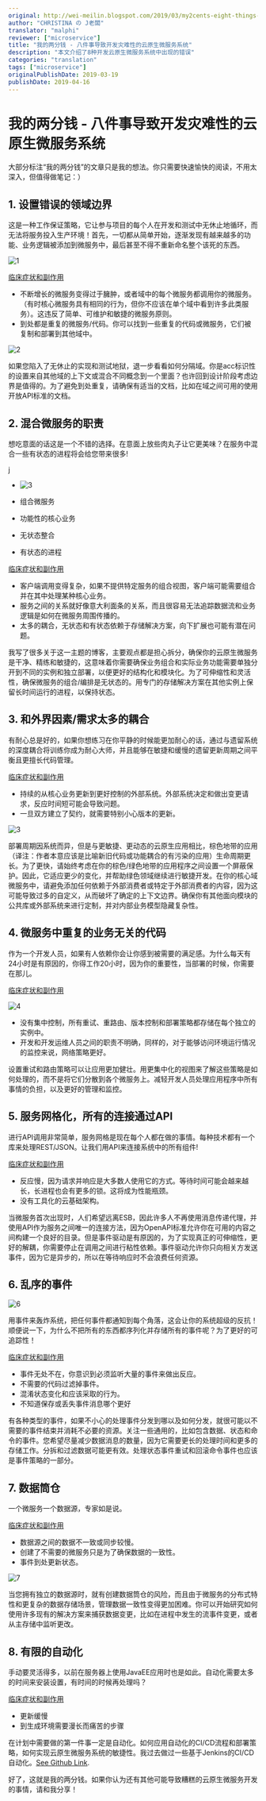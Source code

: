 ```yaml
---
original: http://wei-meilin.blogspot.com/2019/03/my2cents-eight-things-leads-to.html
author: "CHRISTINA の J老闆"
translator: "malphi"
reviewer: ["microservice"]
title: "我的两分钱 - 八件事导致开发灾难性的云原生微服务系统"
description: "本文介绍了8种开发云原生微服务系统中出现的错误"
categories: "translation"
tags: ["microservice"]
originalPublishDate: 2019-03-19
publishDate: 2019-04-16
---
```


# 我的两分钱 - 八件事导致开发灾难性的云原生微服务系统

大部分标注“我的两分钱”的文章只是我的想法。你只需要快速愉快的阅读，不用太深入，但值得做笔记：）

## 1. 设置错误的领域边界

这是一种工作保证策略，它让参与项目的每个人在开发和测试中无休止地循环，而无法将服务投入生产环境！首先，一切都从简单开始，逐渐发现有越来越多的功能、业务逻辑被添加到微服务中，最后甚至不得不重新命名整个该死的东西。

![1](https://ws1.sinaimg.cn/large/006tNc79ly1g23ajtc2kej305k057glt.jpg)

<u>临床症状和副作用</u>

- 不断增长的微服务变得过于臃肿，或者域中的每个微服务都调用你的微服务。（有时核心微服务具有相同的行为，但你不应该在单个域中看到许多此类服务）。这违反了简单、可维护和敏捷的微服务原则。
- 到处都是重复的微服务/代码。你可以找到一些重复的代码或微服务，它们被复制和部署到其他域中。

![2](https://ws3.sinaimg.cn/large/006tNc79ly1g23ajj6lw8j305k03swei.jpg)

如果您陷入了无休止的实现和测试地狱，退一步看看如何分隔域。你是acc标识性的设置来自其他域的上下文或混合不同概念到一个里面？也许回到设计阶段考虑边界是值得的。为了避免到处重复，请确保有适当的文档，比如在域之间可用的使用开放API标准的文档。

## 2. 混合微服务的职责

想吃意面的话这是一个不错的选择。在意面上放些肉丸子让它更美味？在服务中混合一些有状态的进程将会给您带来很多!

j

- ![3](https://ws2.sinaimg.cn/large/006tNc79ly1g24bk7332yj308w07kmy0.jpg)

-   组合微服务
-   功能性的核心业务
-   无状态整合
-   有状态的进程

<u>临床症状和副作用</u>

- 客户端调用变得复杂，如果不提供特定服务的组合视图，客户端可能需要组合并在其中处理某种核心业务。
- 服务之间的关系就好像意大利面条的关系，而且很容易无法追踪数据流和业务逻辑是如何在微服务周围传播的。 
- 太多的耦合，无状态和有状态依赖于存储解决方案，向下扩展也可能有潜在问题。

我写了很多关于这一主题的博客，主要观点都是担心拆分，确保你的云原生微服务是干净、精练和敏捷的，这意味着你需要确保业务组合和实际业务功能需要单独分开到不同的实例和独立部署，以便更好的结构化和模块化。为了可伸缩性和灵活性，确保微服务的组合/编排是无状态的。用专门的存储解决方案在其他实例上保留长时间运行的进程，以保持状态。



## 3. 和外界因素/需求太多的耦合

有耐心总是好的，如果你想练习在你平静的时候能更加耐心的话，通过与遗留系统的深度耦合将训练你成为耐心大师，并且能够在敏捷和缓慢的遗留更新周期之间平衡且更擅长代码管理。

<u>临床症状和副作用</u>

- 持续的从核心业务更新到更好控制的外部系统。外部系统决定和做出变更请求，反应时间短可能会导致问题。
- 一旦双方建立了契约，就需要特别小心版本的更新。

![3](https://ws4.sinaimg.cn/large/006tNc79ly1g25q0lfgymj308w07dt9b.jpg)

部署周期因系统而异，但是与更敏捷、更动态的云原生应用相比，棕色地带的应用（译注：作者本意应该是比喻新旧代码或功能耦合的有污染的应用）生命周期更长。为了更快，请始终考虑在你的棕色/绿色地带的应用程序之间设置一个屏蔽保护。因此，它适应更少的变化，并帮助绿色领域继续进行敏捷开发。在你的核心域微服务中，请避免添加任何依赖于外部消费者或特定于外部消费者的内容，因为这可能导致过多的自定义，从而破坏了确定的上下文边界。确保你有其他面向模块的公共库或外部系统来进行定制，并对内部业务模型隐藏复杂性。

## 4. 微服务中重复的业务无关的代码

作为一个开发人员，如果有人依赖你会让你感到被需要的满足感。为什么每天有24小时是有原因的，你得工作20小时，因为你的重要性，当部署的时候，你需要在那儿。

<u>临床症状和副作用</u>

![4](https://ws3.sinaimg.cn/large/006tNc79ly1g26lj2v5nsj308w06edgx.jpg)

- 没有集中控制，所有重试、重路由、版本控制和部署策略都存储在每个独立的实例中。
- 开发和开发运维人员之间的职责不明确，同样的，对于能够访问环境运行情况的监控来说，网络策略更好。

设置重试和路由策略可以让应用更加健壮。用更集中化的视图来了解这些策略是如何处理的，而不是将它们分散到各个微服务上。减轻开发人员处理应用程序中所有事情的负担，以及更好的管理和监控。

## 5. 服务网格化，所有的连接通过API

进行API调用非常简单，服务网格是现在每个人都在做的事情。每种技术都有一个库来处理REST/JSON。让我们用API来连接系统中的所有组件!

<u>临床症状和副作用</u>

- 反应慢，因为请求并响应是大多数人使用它的方式。等待时间可能会越来越长，长进程也会有更多的锁。这将成为性能瓶颈。
- 没有工具化的云基础架构。

当微服务首次出现时，人们希望远离ESB，因此许多人不再使用消息传递代理，并使用API作为服务之间唯一的连接方法，因为OpenAPI标准允许你在可用的内容之间构建一个良好的目录。但是事件驱动是有原因的，为了实现真正的可伸缩性，更好的解耦，你需要停止在调用之间进行粘性依赖。事件驱动允许你只向相关方发送事件，因为它是异步的，所以在等待响应时不会浪费任何资源。

## 6. 乱序的事件 

![6](https://ws3.sinaimg.cn/large/006tNc79ly1g26n3fd6mvj308w07omxp.jpg)

用事件来轰炸系统，把任何事件都通知到每个角落，这会让你的系统超级的反抗！顺便说一下，为什么不把所有的东西都序列化并存储所有的事件呢？为了更好的可追踪性！

<u>临床症状和副作用</u>

- 事件无处不在，你意识到必须监听大量的事件来做出反应。
- 不需要的代码过滤掉事件。
- 混淆状态变化和应该采取的行为。
- 不知道保存或丢失事件消息哪个更好

有各种类型的事件，如果不小心的处理事件分发到哪以及如何分发，就很可能以不需要的事件结束并消耗不必要的资源。关注一些通用的，比如包含数据、状态和命令的事件。您希望尽量减少数据消息的数量，因为它需要更长的处理时间和更多的存储工作。分拆和过滤数据可能更有效。处理状态事件重试和回滚命令事件也应该是事件策略的一部分。

## 7. 数据筒仓

一个微服务一个数据源，专家如是说。

<u>临床症状和副作用</u>

- 数据源之间的数据不一致或同步较慢。
- 创建了不需要的微服务只是为了确保数据的一致性。
- 事件到处更新状态。

![7](https://ws4.sinaimg.cn/large/006tNc79ly1g26qyic03cj308w03saa7.jpg)

当您拥有独立的数据源时，就有创建数据筒仓的风险，而且由于微服务的分布式特性和更复杂的数据存储场景，管理数据一致性变得更加困难。你可以开始研究如何使用许多现有的解决方案来捕获数据变更，比如在进程中发生的流事件变更，或者从主存储中监听更改。

## 8. 有限的自动化

手动要灵活得多，以前在服务器上使用JavaEE应用时也是如此。自动化需要太多的时间来安装设置，有时间的时候再处理吗？

<u>临床症状和副作用</u>

- 更新缓慢
- 到生成环境需要漫长而痛苦的步骤

在计划中需要做的第一件事一定是自动化。如何应用自动化的CI/CD流程和部署策略，如何实现云原生微服务系统的敏捷性。我过去做过一些基于Jenkins的CI/CD自动化。[See Github Link](https://github.com/jbossdemocentral/fuse-financial-cicd).

好了，这就是我的两分钱。如果你认为还有其他可能导致糟糕的云原生微服务开发的事情，请和我分享！
